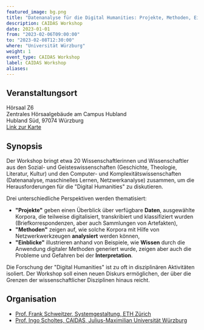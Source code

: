 ```yaml
---
featured_image: bg.png
title: "Datenanalyse für die Digital Humanities: Projekte, Methoden, Einsichten"
description: CAIDAS Workshop
date: 2023-01-01
from: "2023-02-06T09:00:00"
to: "2023-02-08T12:30:00"
where: "Universität Würzburg"
weight: 1
event_type: CAIDAS Workshop
label: CAIDAS Workshop
aliases:
---
```


## Veranstaltungsort 

Hörsaal Z6<br>
Zentrales Hörsaalgebäude am Campus Hubland<br>
Hubland Süd, 97074 Würzburg</br>
[Link zur Karte](https://goo.gl/maps/sJmo2qQCf7Hbkq8r9)


## Synopsis

Der Workshop bringt etwa 20 Wissenschaftlerinnen und Wissenschaftler aus den Sozial- und Geisteswissenschaften (Geschichte, Theologie, Literatur, Kultur) und den Computer- und Komplexitätswissenschaften (Datenanalyse, maschinelles Lernen, Netzwerkanalyse) zusammen, um die Herausforderungen für die "Digital Humanities" zu diskutieren. 

Drei unterschiedliche Perspektiven werden thematisiert: <br>
- **"Projekte"** geben einen Überblick über verfügbare **Daten**, ausgewählte Korpora, die teilweise digitalisiert, transkribiert und klassifiziert wurden (Briefkorrespondenzen, aber auch Sammlungen von Artefakten), <br> 
- **"Methoden"** zeigen auf, wie solche Korpora mit Hilfe von Netzwerkwerkzeugen **analysiert** werden können,<br> 
- **"Einblicke"** illustrieren anhand von Beispiele, wie **Wissen** durch die Anwendung digitaler Methoden generiert wurde, zeigen aber auch die Probleme und Gefahren bei der **Interpretation**.

Die Forschung der "Digital Humanities" ist zu oft in disziplinären Aktivitäten isoliert. Der Workshop soll einen neuen Diskurs ermöglichen, der über die Grenzen der wissenschaftlicher Disziplinen hinaus reicht.

## Organisation 

- [Prof. Frank Schweitzer, Systemgestaltung, ETH Zürich](https://www.sg.ethz.ch)
- [Prof. Ingo Scholtes, CAIDAS, Julius-Maximilian Universität Würzburg](https://www.informatik.uni-wuerzburg.de/ml4nets/team/prof-dr-ingo-scholtes/)
